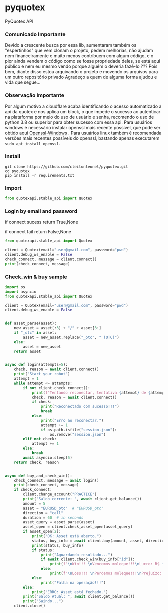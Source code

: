 # pyquotex
PyQuotex API

### Comunicado Importante
Devido a crescente busca por essa lib, aumentaram também os "espertinhos" que vem clonam o projeto,
pedem melhorias, não ajudam nem financeiramente e muito menos contribuem com algum código, e o pior
ainda vendem o código como se fosse propriedade deles, se está aqui público e nem eu mesmo vendo porque
alguém o deveria fazê-lo ???
Pois bem, diante disso estou arquivando o projeto e movendo os arquivos para um outro repositório privado
Agradeço a quem de alguma forma ajudou e vida que segue...

### Observação Importante
Por algum motivo a cloudflare acaba identificando o acesso automatizado a api da quotex e nos
aplica um block, o que impede o sucesso ao autenticar na plataforma por meio do uso de usuário 
e senha, recomendo o uso de python 3.8 ou superior para obter sucesso com essa api.
Para usuários windows é necessário instalar openssl mais recente possível, que pode ser obtido
aqui [Openssl-Windows](https://slproweb.com/products/Win32OpenSSL.html) .
Para usuários linux também é recomendada versões mais recentes possíveis do openssl, bastando
apenas executarem ```sudo apt install openssl```.

### Install
````shell
git clone https://github.com/cleitonleonel/pyquotex.git
cd pyquotex
pip install -r requirements.txt
````

### Import
```python
from quotexapi.stable_api import Quotex
```

### Login by email and password
if connect sucess return True,None  

if connect fail return False,None  
```python
from quotexapi.stable_api import Quotex

client = Quotex(email="user@gmail.com", password="pwd")
client.debug_ws_enable = False
check_connect, message = client.connect()
print(check_connect, message)
```
### Check_win & buy sample

```python
import os
import asyncio
from quotexapi.stable_api import Quotex

client = Quotex(email="user@gmail.com", password="pwd")
client.debug_ws_enable = False


def asset_parse(asset):
    new_asset = asset[:3] + "/" + asset[3:]
    if "_otc" in asset:
        asset = new_asset.replace("_otc", " (OTC)")
    else:
        asset = new_asset
    return asset


async def login(attempts=5):
    check, reason = await client.connect()
    print("Start your robot")
    attempt = 1
    while attempt <= attempts:
        if not client.check_connect():
            print(f"Tentando reconectar, tentativa {attempt} de {attempts}")
            check, reason = await client.connect()
            if check:
                print("Reconectado com sucesso!!!")
                break
            else:
                print("Erro ao reconectar.")
                attempt += 1
                if os.path.isfile("session.json"):
                    os.remove("session.json")
        elif not check:
            attempt += 1
        else:
            break
        await asyncio.sleep(5)
    return check, reason


async def buy_and_check_win():
    check_connect, message = await login()
    print(check_connect, message)
    if check_connect:
        client.change_account("PRACTICE")
        print("Saldo corrente: ", await client.get_balance())
        amount = 5
        asset = "EURUSD_otc"  # "EURUSD_otc"
        direction = "call"
        duration = 60  # in seconds
        asset_query = asset_parse(asset)
        asset_open = client.check_asset_open(asset_query)
        if asset_open[2]:
            print("OK: Asset está aberto.")
            status, buy_info = await client.buy(amount, asset, direction, duration)
            print(status, buy_info)
            if status:
                print("Aguardando resultado...")
                if await client.check_win(buy_info["id"]):
                    print(f"\nWin!!! \nVencemos moleque!!!\nLucro: R$ {client.get_profit()}")
                else:
                    print(f"\nLoss!!! \nPerdemos moleque!!!\nPrejuízo: R$ {client.get_profit()}")
            else:
                print("Falha na operação!!!")
        else:
            print("ERRO: Asset está fechado.")
        print("Saldo Atual: ", await client.get_balance())
        print("Saindo...")
    client.close()
```
